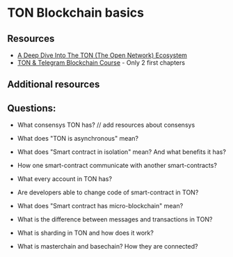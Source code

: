 # TON Blockchain basics

## Resources

* [A Deep Dive Into The TON (The Open Network) Ecosystem](https://okxventures.medium.com/a-deep-dive-into-the-ton-the-open-network-ecosystem-34376fdd6082)
* [TON & Telegram Blockchain Сourse](https://stepik.org/course/176754/syllabus) - Only 2 first chapters

## Additional resources



## Questions:

* What consensys TON has? // add resources about consensys
* What does "TON is asynchronous" mean?
* What does "Smart contract in isolation" mean? And what benefits it has?
* How one smart-contract communicate with another smart-contracts?
  
* What every account in TON has?
* Are developers able to change code of smart-contract in TON?
* What does "Smart contract has micro-blockchain" mean?
* What is the difference between messages and transactions in TON?

* What is sharding in TON and how does it work?
* What is masterchain and basechain? How they are connected?
